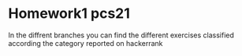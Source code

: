 # Homework1 pcs21
In the diffrent branches you can find the different exercises classified according the category reported on hackerrank

